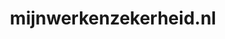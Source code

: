 ---
layout: post
title:  "mijnwerkenzekerheid.nl"
internal_url:  "/data/mijnwerkenzekerheid.nl.html"
categories: dutchgov
---